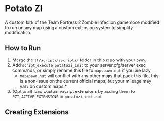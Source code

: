 # Potato ZI
A custom fork of the Team Fortress 2 Zombie Infection gamemode modified to run on any map using a custom extension system to simplify modification.

## How to Run
1. Merge the `tf/scripts/vscripts/` folder in this repo with your own.
2. Add `script_execute potatozi_init` to your server.cfg/server exec commands, or simply rename this file to `mapspawn.nut` if you are lazy
    - `mapspawn.nut` will conflict with any other maps that pack this file, this is a non-issue on the current official maps, but your mileage may vary on custom maps.*
3. (Optional) load custom vscript extensions by adding them to `PZI_ACTIVE_EXTENSIONS` in `potatozi_init.nut`

## Creating Extensions

